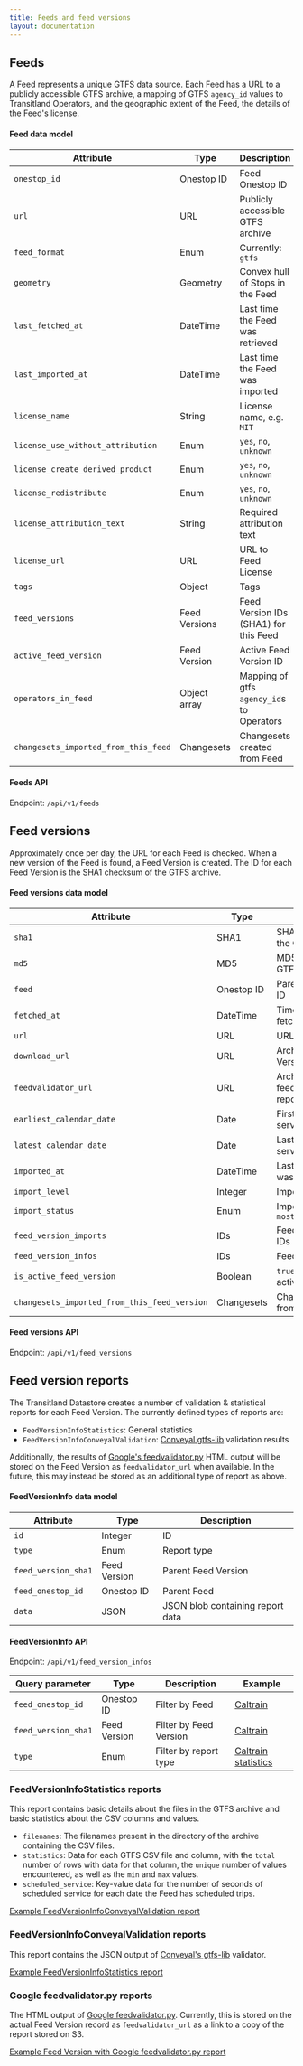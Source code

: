 ```yaml
---
title: Feeds and feed versions
layout: documentation
---
```


## Feeds

A Feed represents a unique GTFS data source. Each Feed has a URL to a publicly accessible GTFS archive, a mapping of GTFS `agency_id` values to Transitland Operators, and the geographic extent of the Feed, the details of the Feed's license.

#### Feed data model

| Attribute             | Type         | Description                      |
|-----------------------|--------------|----------------------------------|
| `onestop_id`          | Onestop ID   | Feed Onestop ID                  |
| `url`                 | URL          | Publicly accessible GTFS archive |
| `feed_format`         | Enum         | Currently: `gtfs`                |
| `geometry`            | Geometry     | Convex hull of Stops in the Feed |
| `last_fetched_at`     | DateTime     | Last time the Feed was retrieved |
| `last_imported_at`    | DateTime     | Last time the Feed was imported  |
| `license_name`                       | String     | License name, e.g. `MIT`  |
| `license_use_without_attribution`    | Enum       | `yes`, `no`, `unknown`    |
| `license_create_derived_product`     | Enum       | `yes`, `no`, `unknown`    |
| `license_redistribute`               | Enum       | `yes`, `no`, `unknown`    |
| `license_attribution_text`           | String     | Required attribution text |
| `license_url`                        | URL        | URL to Feed License       |
| `tags`                | Object       | Tags |
| `feed_versions`       | Feed Versions| Feed Version IDs (SHA1) for this Feed |
| `active_feed_version` | Feed Version | Active Feed Version ID              |
| `operators_in_feed`   | Object array | Mapping of gtfs `agency_id`s to Operators |
| `changesets_imported_from_this_feed` | Changesets | Changesets created from Feed |

#### Feeds API

Endpoint: `/api/v1/feeds`

## Feed versions

Approximately once per day, the URL for each Feed is checked. When a new version of the Feed is found, a Feed Version is created. The ID for each Feed Version is the SHA1 checksum of the GTFS archive.

#### Feed versions data model

| Attribute             | Type         | Description                       |
|-----------------------|--------------|-----------------------------------|
| `sha1`                | SHA1         | SHA1 checksum of the GTFS archive |
| `md5`                 | MD5          | MD5 checksum of GTFS archive      |
| `feed`                | Onestop ID   | Parent Feed Onestop ID            |
| `fetched_at`          | DateTime     | Time was originally fetched       |
| `url`                 | URL          | URL when fetched                  |
| `download_url`        | URL          | Archived copy of Feed Version, if allowed |
| `feedvalidator_url`   | URL          | Archived Google feedvalidator.py report |
| `earliest_calendar_date` | Date      | First day of scheduled service    |
| `latest_calendar_date` | Date        | Last day of scheduled service     |
| `imported_at`         | DateTime     | Last time Feed Version was imported    |
| `import_level`        | Integer      | Import level (0-4)                |
| `import_status`       | Enum         | Import status, e.g. `most_recent_succeeded` |
| `feed_version_imports`| IDs          | Feed Version Import IDs           |
| `feed_version_infos`  | IDs          | Feed Version Info IDs             |
| `is_active_feed_version` | Boolean   | `true` if Feed Version is active  |
| `changesets_imported_from_this_feed_version` | Changesets | Changesets created from Feed Version |

#### Feed versions API

Endpoint: `/api/v1/feed_versions`

## Feed version reports

The Transitland Datastore creates a number of validation &amp; statistical reports for each Feed Version. The currently defined types of reports are:

- `FeedVersionInfoStatistics`: General statistics
- `FeedVersionInfoConveyalValidation`: [Conveyal gtfs-lib](https://github.com/conveyal/gtfs-lib) validation results

Additionally, the results of [Google's feedvalidator.py](https://github.com/google/transitfeed/wiki/FeedValidator) HTML output will be stored on the Feed Version as `feedvalidator_url` when available. In the future, this may instead be stored as an additional type of report as above.

#### FeedVersionInfo data model

| Attribute             | Type         | Description                       |
|-----------------------|--------------|-----------------------------------|
| `id`                  | Integer      | ID                                |
| `type`                | Enum         | Report type                       |
| `feed_version_sha1`   | Feed Version | Parent Feed Version               |
| `feed_onestop_id`     | Onestop ID   | Parent Feed                       |
| `data`                | JSON         | JSON blob containing report data  |

#### FeedVersionInfo API

Endpoint: `/api/v1/feed_version_infos`

| Query parameter        | Type | Description | Example |
|------------------------|------|-------------|---------|
| `feed_onestop_id`    | Onestop ID | Filter by Feed | [Caltrain](https://transit.land/api/v1/feed_version_infos/?feed_onestop_id=f-9q9-caltrain) |
| `feed_version_sha1`  | Feed Version | Filter by Feed Version | [Caltrain](https://transit.land/api/v1/feed_version_infos?feed_version_sha1=36ba71b654ba6ed1e4866822832c11942c4761e5) |
| `type`                 | Enum | Filter by report type | [Caltrain statistics](https://transit.land/api/v1/feed_version_infos/?feed_onestop_id=f-9q9-caltrain&type=FeedVersionInfoStatistics) |

### FeedVersionInfoStatistics reports

This report contains basic details about the files in the GTFS archive and basic statistics about the CSV columns and values.

- `filenames`: The filenames present in the directory of the archive containing the CSV files.
- `statistics`: Data for each GTFS CSV file and column, with the `total` number of rows with data for that column, the `unique` number of values encountered, as well as the `min` and `max` values.
- `scheduled_service`: Key-value data for the number of seconds of scheduled service for each date the Feed has scheduled trips.

[Example FeedVersionInfoConveyalValidation report](https://transit.land/api/v1/feed_version_infos/845)

### FeedVersionInfoConveyalValidation reports

This report contains the JSON output of [Conveyal's gtfs-lib](https://github.com/conveyal/gtfs-lib) validator.

[Example FeedVersionInfoStatistics report](https://transit.land/api/v1/feed_version_infos/8115)

### Google feedvalidator.py reports

The HTML output of [Google feedvalidator.py](https://github.com/google/transitfeed/wiki/FeedValidator). Currently, this is stored on the actual Feed Version record as `feedvalidator_url` as a link to a copy of the report stored on S3.

[Example Feed Version with Google feedvalidator.py report](https://transit.land/api/v1/feed_versions/36ba71b654ba6ed1e4866822832c11942c4761e5)
